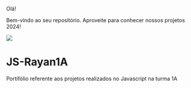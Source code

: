 Olá!

Bem-vindo ao seu repositório. Aproveite para conhecer nossos projetos 2024!

![](https://images.app.goo.gl/LtZnMhRzNjCXQrcXA)

# JS-Rayan1A
Portifólio referente aos projetos realizados no Javascript na turma 1A
